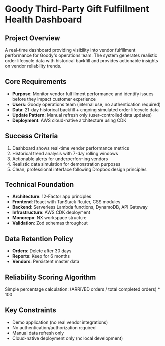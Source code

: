 # Goody Third-Party Gift Fulfillment Health Dashboard

## Project Overview
A real-time dashboard providing visibility into vendor fulfillment performance for Goody's operations team. The system generates realistic order lifecycle data with historical backfill and provides actionable insights on vendor reliability trends.

## Core Requirements
- **Purpose**: Monitor vendor fulfillment performance and identify issues before they impact customer experience
- **Users**: Goody operations team (internal use, no authentication required)
- **Data**: 21-day historical backfill + ongoing simulated order lifecycle data
- **Update Pattern**: Manual refresh only (user-controlled data updates)
- **Deployment**: AWS cloud-native architecture using CDK

## Success Criteria
1. Dashboard shows real-time vendor performance metrics
2. Historical trend analysis with 7-day rolling windows
3. Actionable alerts for underperforming vendors
4. Realistic data simulation for demonstration purposes
5. Clean, professional interface following Dropbox design principles

## Technical Foundation
- **Architecture**: 12-Factor app principles
- **Frontend**: React with TanStack Router, CSS modules
- **Backend**: Serverless Lambda functions, DynamoDB, API Gateway
- **Infrastructure**: AWS CDK deployment
- **Monorepo**: NX workspace structure
- **Validation**: Zod schemas throughout

## Data Retention Policy
- **Orders**: Delete after 30 days
- **Reports**: Keep for 6 months
- **Vendors**: Persistent master data

## Reliability Scoring Algorithm
Simple percentage calculation: (ARRIVED orders / total completed orders) * 100

## Key Constraints
- Demo application (no real vendor integrations)
- No authentication/authorization required
- Manual data refresh only
- Cloud-native deployment only (no local development)